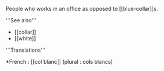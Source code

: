 People who works in an office as opposed to [[blue-collar]]s.

'''See also'''

* [[collar]]
* [[white]]

'''Translations'''

*French : [[col blanc]] (plural : cols blancs)